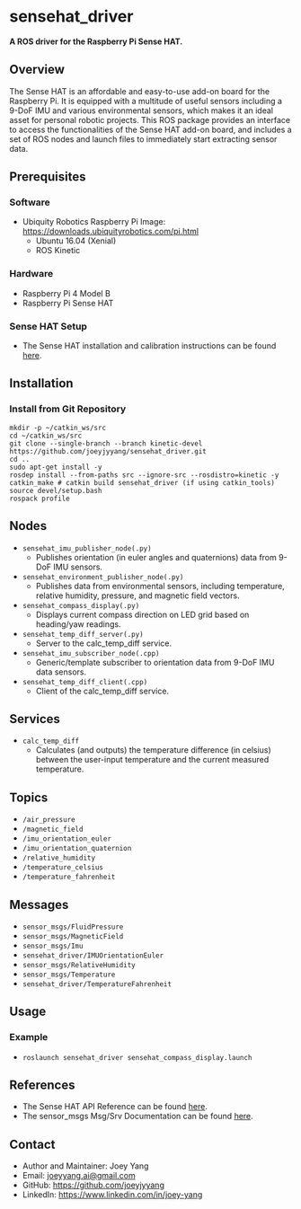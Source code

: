 # sensehat_driver
**A ROS driver for the Raspberry Pi Sense HAT.**

## Overview
The Sense HAT is an affordable and easy-to-use add-on board for the Raspberry Pi. It is equipped with a multitude of useful sensors including a 9-DoF IMU and various environmental sensors, which makes it an ideal asset for personal robotic projects. This ROS package provides an interface to access the functionalities of the Sense HAT add-on board, and includes a set of ROS nodes and launch files to immediately start extracting sensor data.

## Prerequisites
### Software
- Ubiquity Robotics Raspberry Pi Image: https://downloads.ubiquityrobotics.com/pi.html
	- Ubuntu 16.04 (Xenial)
	- ROS Kinetic
### Hardware
- Raspberry Pi 4 Model B
- Raspberry Pi Sense HAT
### Sense HAT Setup 
- The Sense HAT installation and calibration instructions can be found [here](https://www.raspberrypi.org/documentation/hardware/sense-hat/).

## Installation
### Install from Git Repository
```
mkdir -p ~/catkin_ws/src
cd ~/catkin_ws/src
git clone --single-branch --branch kinetic-devel https://github.com/joeyjyyang/sensehat_driver.git
cd .. 
sudo apt-get install -y
rosdep install --from-paths src --ignore-src --rosdistro=kinetic -y
catkin_make # catkin build sensehat_driver (if using catkin_tools)
source devel/setup.bash
rospack profile
```

## Nodes 
- `sensehat_imu_publisher_node(.py)`
	- Publishes orientation (in euler angles and quaternions) data from 9-DoF IMU sensors. 
- `sensehat_environment_publisher_node(.py)`
	- Publishes data from environmental sensors, including temperature, relative humidity, pressure, and magnetic field vectors.
- `sensehat_compass_display(.py)`
	- Displays current compass direction on LED grid based on heading/yaw readings.
- `sensehat_temp_diff_server(.py)`
	- Server to the calc_temp_diff service.
- `sensehat_imu_subscriber_node(.cpp)`
	- Generic/template subscriber to orientation data from 9-DoF IMU data sensors.
- `sensehat_temp_diff_client(.cpp)`
	- Client of the calc_temp_diff service.

## Services
- `calc_temp_diff`
	- Calculates (and outputs) the temperature difference (in celsius) between the user-input temperature and the current measured temperature.

## Topics
- `/air_pressure`
- `/magnetic_field`
- `/imu_orientation_euler`
- `/imu_orientation_quaternion`
- `/relative_humidity`
- `/temperature_celsius`
- `/temperature_fahrenheit`

## Messages
- `sensor_msgs/FluidPressure`
- `sensor_msgs/MagneticField`
- `sensor_msgs/Imu`
- `sensehat_driver/IMUOrientationEuler`
- `sensor_msgs/RelativeHumidity`
- `sensor_msgs/Temperature`
- `sensehat_driver/TemperatureFahrenheit`

## Usage
### Example
- `roslaunch sensehat_driver sensehat_compass_display.launch`

## References
- The Sense HAT API Reference can be found [here](https://pythonhosted.org/sense-hat/api/).
- The sensor_msgs Msg/Srv Documentation can be found [here](http://docs.ros.org/kinetic/api/sensor_msgs/html/index-msg.html).

## Contact
- Author and Maintainer: Joey Yang
- Email: joeyyang.ai@gmail.com
- GitHub: https://github.com/joeyjyyang
- LinkedIn: https://www.linkedin.com/in/joey-yang

